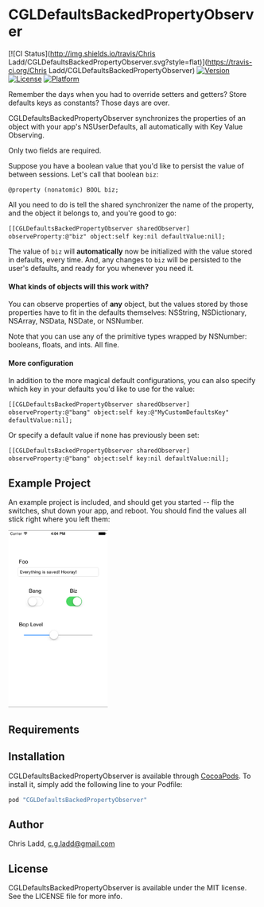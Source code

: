 # CGLDefaultsBackedPropertyObserver

[![CI Status](http://img.shields.io/travis/Chris Ladd/CGLDefaultsBackedPropertyObserver.svg?style=flat)](https://travis-ci.org/Chris Ladd/CGLDefaultsBackedPropertyObserver)
[![Version](https://img.shields.io/cocoapods/v/CGLDefaultsBackedPropertyObserver.svg?style=flat)](http://cocoapods.org/pods/CGLDefaultsBackedPropertyObserver)
[![License](https://img.shields.io/cocoapods/l/CGLDefaultsBackedPropertyObserver.svg?style=flat)](http://cocoapods.org/pods/CGLDefaultsBackedPropertyObserver)
[![Platform](https://img.shields.io/cocoapods/p/CGLDefaultsBackedPropertyObserver.svg?style=flat)](http://cocoapods.org/pods/CGLDefaultsBackedPropertyObserver)

Remember the days when you had to override setters and getters? Store defaults keys as constants? Those days are over.

CGLDefaultsBackedPropertyObserver synchronizes the properties of an object with your app's NSUserDefaults, all automatically with Key Value Observing.

Only two fields are required.

Suppose you have a boolean value that you'd like to persist the value of between sessions. Let's call that boolean `biz`:

```
@property (nonatomic) BOOL biz;
```

All you need to do is tell the shared synchronizer the name of the property, and the object it belongs to, and you're good to go:

```
[[CGLDefaultsBackedPropertyObserver sharedObserver] observeProperty:@"biz" object:self key:nil defaultValue:nil];
```

The value of `biz` will **automatically** now be initialized with the value stored in defaults, every time. And, any changes to `biz` will be persisted to the user's defaults, and ready for you whenever you need it.

#### What kinds of objects will this work with?

You can observe properties of **any** object, but the values stored by those properties have to fit in the defaults themselves: NSString, NSDictionary, NSArray, NSData, NSDate, or NSNumber.

Note that you can use any of the primitive types wrapped by NSNumber: booleans, floats, and ints. All fine.

#### More configuration

In addition to the more magical default configurations, you can also specify which key in your defaults you'd like to use for the value:

```
[[CGLDefaultsBackedPropertyObserver sharedObserver] observeProperty:@"bang" object:self key:@"MyCustomDefaultsKey" defaultValue:nil];
```

Or specify a default value if none has previously been set:

```
[[CGLDefaultsBackedPropertyObserver sharedObserver] observeProperty:@"bang" object:self key:nil defaultValue:nil];
```

## Example Project

An example project is included, and should get you started -- flip the switches, shut down your app, and reboot. You should find the values all stick right where you left them:

<img src="https://raw.githubusercontent.com/chrisladd/CGLDefaultsBackedPropertyObserver/master/CGLDefaultsBackedPropertyObserver.png" style="width:200px;" />

## Requirements

## Installation

CGLDefaultsBackedPropertyObserver is available through [CocoaPods](http://cocoapods.org). To install
it, simply add the following line to your Podfile:

```ruby
pod "CGLDefaultsBackedPropertyObserver"
```

## Author

Chris Ladd, c.g.ladd@gmail.com

## License

CGLDefaultsBackedPropertyObserver is available under the MIT license. See the LICENSE file for more info.
